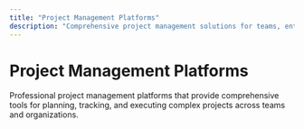 ```yaml
---
title: "Project Management Platforms"
description: "Comprehensive project management solutions for teams, enterprises, and complex workflows requiring advanced planning and coordination capabilities."
---
```


# Project Management Platforms

Professional project management platforms that provide comprehensive tools for planning, tracking, and executing complex projects across teams and organizations.